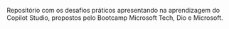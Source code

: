 Repositório com os desafios práticos apresentando na aprendizagem do Copilot Studio, propostos pelo Bootcamp Microsoft Tech, Dio e Microsoft.
